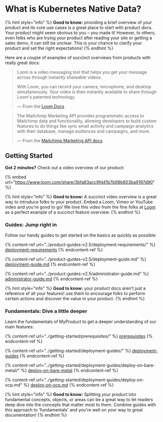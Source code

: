 # What is Kubernetes Native Data?

{% hint style="info" %}
**Good to know:** providing a brief overview of your product and its core use cases is a great place to start with product docs. Your product might seem obvious to you – you made it! However, to others, even folks who are trying your product after reading your site or getting a sales demo, it can still be unclear. This is your chance to clarify your product and set the right expectations!
{% endhint %}

Here are a couple of examples of succinct overviews from products with really great docs:

> Loom is a video messaging tool that helps you get your message across through instantly shareable videos.
>
> With Loom, you can record your camera, microphone, and desktop simultaneously. Your video is then instantly available to share through Loom's patented technology.
>
> — From the [Loom Docs](https://support.loom.com/hc/en-us/articles/360002158057-What-is-Loom-)

> The Mailchimp Marketing API provides programmatic access to Mailchimp data and functionality, allowing developers to build custom features to do things like sync email activity and campaign analytics with their database, manage audiences and campaigns, and more.
>
> — From the [Mailchimp Marketing API docs](https://mailchimp.com/developer/marketing/docs/fundamentals/)

## Getting Started

**Got 2 minutes?** Check out a video overview of our product:

{% embed url="https://www.loom.com/share/3bfa83acc9fd41b7b98b803ba9197d90" %}

{% hint style="info" %}
**Good to know:** A succinct video overview is a great way to introduce folks to your product. Embed a Loom, Vimeo or YouTube video and you're good to go! We love this video from the fine folks at [Loom](https://loom.com) as a perfect example of a succinct feature overview.
{% endhint %}

### Guides: Jump right in

Follow our handy guides to get started on the basics as quickly as possible:

{% content-ref url="../product-guides-v2.5/deployment-requirements/" %}
[deployment-requirements](../product-guides-v2.5/deployment-requirements/)
{% endcontent-ref %}

{% content-ref url="../product-guides-v2.5/deployment-guide.md" %}
[deployment-guide.md](../product-guides-v2.5/deployment-guide.md)
{% endcontent-ref %}

{% content-ref url="../product-guides-v2.5/administrator-guide.md" %}
[administrator-guide.md](../product-guides-v2.5/administrator-guide.md)
{% endcontent-ref %}

{% hint style="info" %}
**Good to know:** your product docs aren't just a reference of all your features! use them to encourage folks to perform certain actions and discover the value in your product.
{% endhint %}

### Fundamentals: Dive a little deeper

Learn the fundamentals of MyProduct to get a deeper understanding of our main features:

{% content-ref url="../getting-started/prerequisites/" %}
[prerequisites](../getting-started/prerequisites/)
{% endcontent-ref %}

{% content-ref url="../getting-started/deployment-guides/" %}
[deployment-guides](../getting-started/deployment-guides/)
{% endcontent-ref %}

{% content-ref url="../getting-started/deployment-guides/deploy-on-bare-metal/" %}
[deploy-on-bare-metal](../getting-started/deployment-guides/deploy-on-bare-metal/)
{% endcontent-ref %}

{% content-ref url="../getting-started/deployment-guides/deploy-on-ocp.md" %}
[deploy-on-ocp.md](../getting-started/deployment-guides/deploy-on-ocp.md)
{% endcontent-ref %}

{% hint style="info" %}
**Good to know:** Splitting your product into fundamental concepts, objects, or areas can be a great way to let readers deep dive into the concepts that matter most to them. Combine guides with this approach to 'fundamentals' and you're well on your way to great documentation!
{% endhint %}
